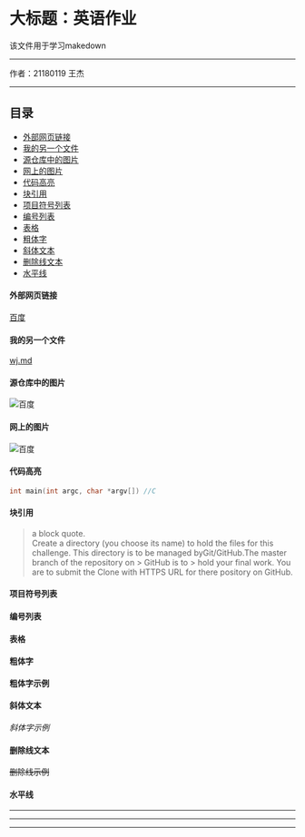 大标题：英语作业
===========================
该文件用于学习makedown
****
作者：21180119 王杰
****
## 目录
* [外部网页链接](#外部网页链接)
* [我的另一个文件](#我的另一个文件)
* [源仓库中的图片](#源仓库中的图片)
* [网上的图片](#网上的图片)
* [代码高亮](#代码高亮)
* [块引用](#块引用)
* [项目符号列表](#项目符号列表)
* [编号列表](#编号列表)
* [表格](#表格)
* [粗体字](#粗体字)
* [斜体文本](#斜体文字)
* [删除线文本](#删除线文本)
* [水平线](#水平线)
#### 外部网页链接
[百度](https://www.baidu.com "百度")
#### 我的另一个文件
[wj.md](https://github.com/blm21/hello-world/blob/main/directory/wj.md)
#### 源仓库中的图片
![百度](https://github.com/blm21/hello-world/blob/main/directory/bdlogo.gif "百度logo")
#### 网上的图片
![百度](http://www.baidu.com/img/bdlogo.gif "百度logo")
#### 代码高亮
```c
int main(int argc, char *argv[]) //C
```
#### 块引用
> a block quote.  
> Create a directory (you choose its name) to hold the files for this challenge. This directory is to be managed byGit/GitHub.The master branch of the repository on > GitHub is to > hold your final work. You are to submit the Clone with HTTPS URL for there pository on GitHub.
#### 项目符号列表
#### 编号列表
#### 表格
#### 粗体字
**粗体字示例**<br>
#### 斜体文本
*斜体字示例*<br>
#### 删除线文本
~~删除线示例~~<br>
#### 水平线
---
***
___


